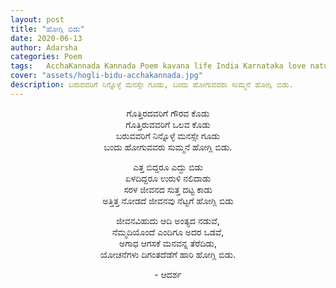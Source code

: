```yaml
---
layout: post
title: "ಹೋಗ್ಲಿ ಬಿಡು"
date: 2020-06-13
author: Adarsha
categories: Poem
tags:	AcchaKannada Kannada Poem kavana life India Karnataka love nature jeevana letitgo let it go hogli bidu
cover: "assets/hogli-bidu-acchakannada.jpg"
description: ಬರುವವರಿಗೆ ನಿನ್ನೊಳ್ಳೆ ಮನಸ್ಸೇ ಗೂಡು, ಬಂದು ಹೋಗುವವರು ಸುಮ್ಮನೆ ಹೋಗ್ಲಿ ಬಿಡು.
---
```


<p align ="center"> ಗೊತ್ತಿರದವರಿಗೆ ಗೌರವ ಕೊಡು <br>
ಗೊತ್ತಿರುವವರಿಗೆ ಒಲವ ಕೊಡು <br>
ಬರುವವರಿಗೆ ನಿನ್ನೊಳ್ಳೆ ಮನಸ್ಸೇ ಗೂಡು <br>
ಬಂದು ಹೋಗುವವರು ಸುಮ್ಮನೆ ಹೋಗ್ಲಿ ಬಿಡು. </p>

<p align ="center"> ಎತ್ತ ಬಿದ್ದರೂ ಎದ್ದು ಬಿಡು <br>
ಏಳದಿದ್ದರೂ ಉರುಳಿ ನಲಿದಾಡು <br>
ಸರಳ ಜೀವನದ ಸುತ್ತ ದಟ್ಟ ಕಾಡು <br>
ಅತ್ತಿತ್ತ ನೋಡದೆ ಜೀವನವು ನೆಟ್ಟಗೆ ಹೋಗ್ಲಿ ಬಿಡು </p>

<p align ="center"> ಜೀವನವಿಹುದು ಆದಿ ಅಂತ್ಯದ ನಡುವೆ, <br>
ನೆಮ್ಮದಿಯೊಂದೆ  ಎಂದಿಗೂ ಅದರ ಒಡವೆ, <br>
ಅಗಾಧ ಆಗಸಕೆ ಮನವನ್ನ ತೆರೆದಿಡು, <br>
ಯೋಚನೆಗಳು  ದಿಗಂತದೆಡೆಗೆ ಹಾರಿ ಹೋಗ್ಲಿ ಬಿಡು. </p>

<p align ="center"> - ಆದರ್ಶ</p>
